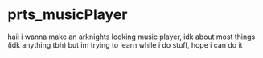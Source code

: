 # prts_musicPlayer
haii i wanna make an arknights looking music player, idk about most things (idk anything tbh) but im trying to learn while i do stuff, hope i can do it
